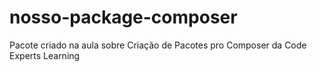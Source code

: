 # nosso-package-composer
Pacote criado na aula sobre Criação de Pacotes pro Composer da Code Experts Learning
